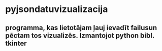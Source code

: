 # pyjsondatuvizualizacija

## programma, kas lietotājam ļauj ievadīt failusun pēctam tos vizualizēs. Izmantojot python bibl. tkinter
